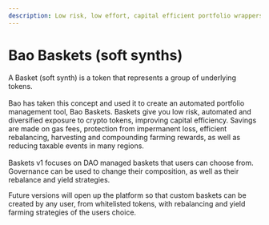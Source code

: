 ```yaml
---
description: Low risk, low effort, capital efficient portfolio wrappers
---
```


# Bao Baskets (soft synths)

A Basket (soft synth) is a token that represents a group of underlying tokens.\
\
Bao has taken this concept and used it to create an automated portfolio management tool, Bao Baskets. Baskets give you low risk, automated and diversified exposure to crypto tokens, improving capital efficiency. Savings are made on gas fees, protection from impermanent loss, efficient rebalancing, harvesting and compounding farming rewards, as well as reducing taxable events in many regions.\
\
Baskets v1 focuses on DAO managed baskets that users can choose from. Governance can be used to change their composition, as well as their rebalance and yield strategies.&#x20;

Future versions will open up the platform so that custom baskets can be created by any user, from whitelisted tokens, with rebalancing and yield farming strategies of the users choice.







### &#x20; 
